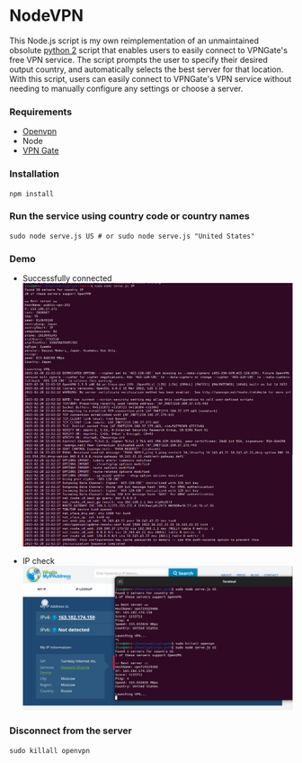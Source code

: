# NodeVPN
This Node.js script is my own reimplementation of an unmaintained obsolute [python 2](https://gist.github.com/Lazza/bbc15561b65c16db8ca8?permalink_comment_id=4381847#gistcomment-4381847) script that enables users to easily connect to VPNGate's free VPN service. The script prompts the user to specify their desired output country, and automatically selects the best server for that location. With this script, users can easily connect to VPNGate's VPN service without needing to manually configure any settings or choose a server.

### Requirements
* [Openvpn](https://openvpn.net/)
* Node
* [VPN Gate](http://www.vpngate.net/en/)

### Installation
```
npm install
```

### Run the service using country code or country names
```
sudo node serve.js US # or sudo node serve.js "United States"
```
### Demo
* Successfully connected
![Connection image](country-japan.png "")

* IP check
![Connection image](demo.png "")

### Disconnect from the server
```
sudo killall openvpn
```

